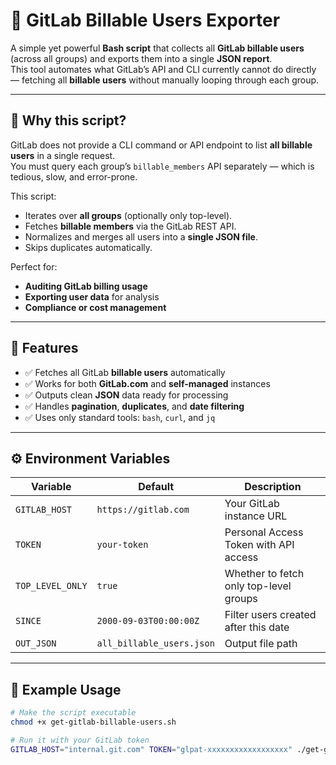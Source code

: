 # 🧾 GitLab Billable Users Exporter

A simple yet powerful **Bash script** that collects all **GitLab billable users** (across all groups) and exports them into a single **JSON report**.  
This tool automates what GitLab’s API and CLI currently cannot do directly — fetching all **billable users** without manually looping through each group.

---

## 🚀 Why this script?

GitLab does not provide a CLI command or API endpoint to list **all billable users** in a single request.  
You must query each group’s `billable_members` API separately — which is tedious, slow, and error-prone.

This script:
- Iterates over **all groups** (optionally only top-level).
- Fetches **billable members** via the GitLab REST API.
- Normalizes and merges all users into a **single JSON file**.
- Skips duplicates automatically.

Perfect for:
- **Auditing GitLab billing usage**
- **Exporting user data** for analysis
- **Compliance or cost management**

---

## 🧠 Features

- ✅ Fetches all GitLab **billable users** automatically  
- ✅ Works for both **GitLab.com** and **self-managed** instances  
- ✅ Outputs clean **JSON** data ready for processing  
- ✅ Handles **pagination**, **duplicates**, and **date filtering**  
- ✅ Uses only standard tools: `bash`, `curl`, and `jq`  

---

## ⚙️ Environment Variables

| Variable | Default | Description |
|-----------|----------|-------------|
| `GITLAB_HOST` | `https://gitlab.com` | Your GitLab instance URL |
| `TOKEN` | `your-token` | Personal Access Token with API access |
| `TOP_LEVEL_ONLY` | `true` | Whether to fetch only top-level groups |
| `SINCE` | `2000-09-03T00:00:00Z` | Filter users created after this date |
| `OUT_JSON` | `all_billable_users.json` | Output file path |

---

## 🧩 Example Usage

```bash
# Make the script executable
chmod +x get-gitlab-billable-users.sh

# Run it with your GitLab token
GITLAB_HOST="internal.git.com" TOKEN="glpat-xxxxxxxxxxxxxxxxxx" ./get-gitlab-billable-users.sh
